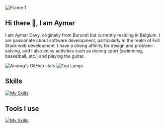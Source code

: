  
![Frame 1](https://github.com/HaAymar/HaAymar/assets/71372488/3396dc86-faba-462a-97ca-b5c2619490a1)
## Hi there 👋, I am Aymar
I am Aymar Davy, originally from Burundi but currently residing in Belgium. I am passionate about software development, particularly in the realm of Full Stack web development. I have a strong affinity for design and problem-solving, and I also enjoy activities such as doincg sport (swimming, basketball, etc.) and playing the guitar.

![Anurag's GitHub stats](https://github-readme-stats.vercel.app/api?username=HaAymar&show_icons=true&theme=radical)
![Top Langs](https://github-readme-stats.vercel.app/api/top-langs/?username=HaAymar&hide_progress=true)

## Skills
[![My Skills](https://skillicons.dev/icons?i=html,css,nest,react,cs,js,ts,dotnet,nodejs)](https://skillicons.dev)
 
## Tools I use
[![My Skills](https://skillicons.dev/icons?i=docker,jenkins,git,figma,xd,postman,vscode,linux,aws)](https://skillicons.dev)
 
